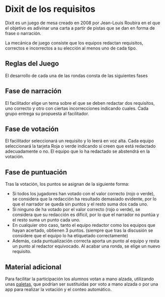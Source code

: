 <link rel="stylesheet" type="text/css" href= "../estilo.css" media="screen" />

# Dixit de los requisitos

Dixit es un juego de mesa creado en 2008 por Jean-Louis Roubira en el que el objetivo es adivinar una carta a partir de pistas que se dan en forma de frase o narración.

La mecánica de juego consiste que los equipos redactan requisitos, correctos e incorrectos a su elección al menos uno de cada tipo.

## Reglas del Juego

El desarrollo de cada una de las rondas consta de las siguientes fases

## Fase de narración

El facilitador elige un tema sobre el que se deben redactar dos requisitos, uno correcto y otro con ciertas incorrecciones indicando cuales. Cada grupo entrega su propuesta al facilitador.

## Fase de votación

El facilitador seleccionará un requisito y lo leerá en voz alta. Cada equipo seleccionará la tarjeta Roja o verde indicando si creen que está redactado adecuadamente o no. El equipo que lo ha redactado se abstendrá en la votación.

## Fase de puntuación

Tras la votación, los puntos se asignan de la siguiente forma:
*	Si todos los jugadores han votado con el valor correcto (rojo o verde), se considera que la redacción ha resultado demasiado evidente, por lo que el narrador se queda sin puntos y el resto suma dos cada uno.
*	Si ninguno de ha votado por el valor correcto (rojo o verde), se considera que su redacción es difícil, por lo que el narrador no puntúa y el resto suma un punto cada uno.
*	En cualquier otro caso, tanto el equipo redactor como los equipos que hayan acertado, obtienen 3 puntos. (siempre que tras la discusión se considere que el equipo lo ha etiquetado correctamente)
*	Además, cada puntualización correcta aporta un punto al equipo y resta un punto al redactor equivocado.
Al acabar una ronda, se elige un nuevo requisito.

## Material adicional

Para facilitar la participación los alumnos votan a mano alzada, utilizando unas [paletas](paletas.png), que podrían ser sustituidas por voto a mano alzada o por una app para realizar la votación y el conteo automático.
